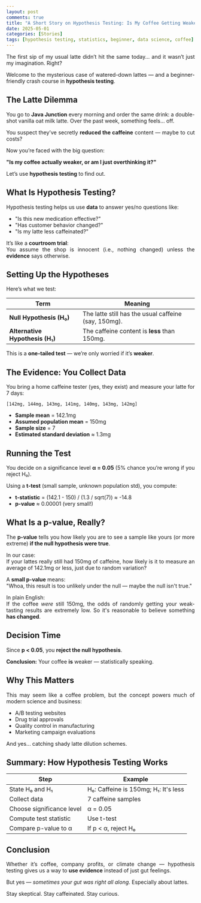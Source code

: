 ```yaml
---
layout: post
comments: true
title: "A Short Story on Hypothesis Testing: Is My Coffee Getting Weaker?"
date: 2025-05-01
categories: [Stories]
tags: [hypothesis testing, statistics, beginner, data science, coffee]
---
```


<style>
p {
  text-align: justify;
}
.post pre, .post code {
    border: none;
    background-color: #eee;
}

</style>

The first sip of my usual latte didn’t hit the same today... and it wasn’t just my imagination. Right?

Welcome to the mysterious case of watered-down lattes — and a beginner-friendly crash course in **hypothesis testing**.

## The Latte Dilemma

You go to **Java Junction** every morning and order the same drink: a double-shot vanilla oat milk latte. Over the past week, something feels... off.

You suspect they’ve secretly **reduced the caffeine** content — maybe to cut costs?

Now you’re faced with the big question:

**"Is my coffee actually weaker, or am I just overthinking it?"**

Let’s use **hypothesis testing** to find out.

## What Is Hypothesis Testing?

Hypothesis testing helps us use **data** to answer yes/no questions like:

- "Is this new medication effective?"
- "Has customer behavior changed?"
- "Is my latte less caffeinated?"

It’s like a **courtroom trial**:  
You assume the shop is innocent (i.e., nothing changed) unless the **evidence** says otherwise.

## Setting Up the Hypotheses

Here’s what we test:

| Term                     | Meaning |
|--------------------------|---------|
| **Null Hypothesis (H₀)**      | The latte still has the usual caffeine (say, 150mg). |
| **Alternative Hypothesis (H₁)** | The caffeine content is **less** than 150mg.         |

This is a **one-tailed test** — we’re only worried if it’s **weaker**.

## The Evidence: You Collect Data

You bring a home caffeine tester (yes, they exist) and measure your latte for 7 days:

```
[142mg, 144mg, 143mg, 141mg, 140mg, 143mg, 142mg]
```

- **Sample mean** = 142.1mg  
- **Assumed population mean** = 150mg  
- **Sample size** = 7  
- **Estimated standard deviation** ≈ 1.3mg

## Running the Test

You decide on a significance level **α = 0.05** (5% chance you’re wrong if you reject H₀).

Using a **t-test** (small sample, unknown population std), you compute:

- **t-statistic** = (142.1 - 150) / (1.3 / sqrt(7)) ≈ -14.8  
- **p-value** ≈ 0.00001 (very small!)

## What Is a p-value, Really?

The **p-value** tells you how likely you are to see a sample like yours (or more extreme) **if the null hypothesis were true**.

In our case:  
If your lattes really still had 150mg of caffeine, how likely is it to measure an average of 142.1mg or less, just due to random variation?

A **small p-value** means:  
"Whoa, this result is too unlikely under the null — maybe the null isn't true."

In plain English:  
If the coffee *were* still 150mg, the odds of randomly getting your weak-tasting results are extremely low. So it's reasonable to believe something **has changed**.

## Decision Time

Since **p < 0.05**, you **reject the null hypothesis**.

**Conclusion:** Your coffee **is** weaker — statistically speaking.

## Why This Matters

This may seem like a coffee problem, but the concept powers much of modern science and business:

- A/B testing websites
- Drug trial approvals
- Quality control in manufacturing
- Marketing campaign evaluations

And yes... catching shady latte dilution schemes.

## Summary: How Hypothesis Testing Works

| Step                        | Example |
|-----------------------------|---------|
| State H₀ and H₁             | H₀: Caffeine is 150mg; H₁: It's less |
| Collect data                | 7 caffeine samples |
| Choose significance level   | α = 0.05 |
| Compute test statistic      | Use t-test |
| Compare p-value to α        | If p < α, reject H₀ |

## Conclusion

Whether it’s coffee, company profits, or climate change — hypothesis testing gives us a way to **use evidence** instead of just gut feelings.

But yes — *sometimes your gut was right all along*. Especially about lattes.

Stay skeptical. Stay caffeinated. Stay curious.
